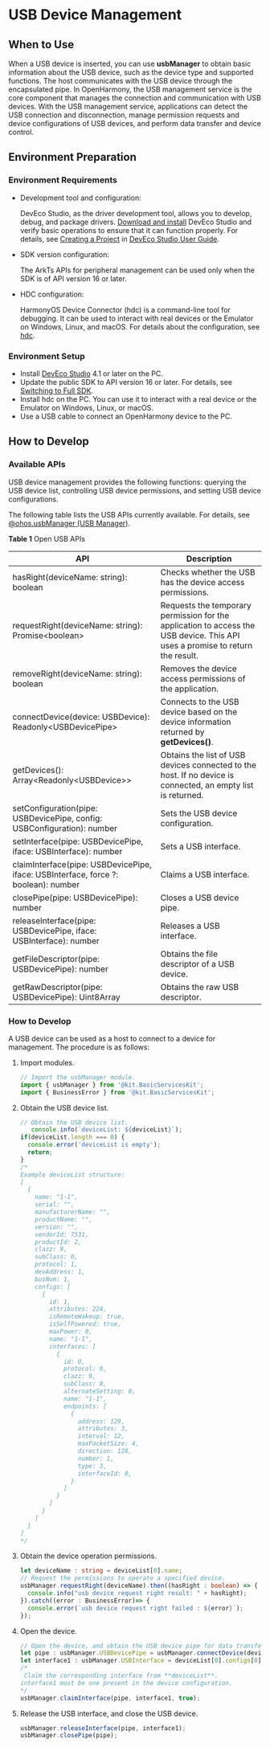 # USB Device Management

## When to Use

When a USB device is inserted, you can use **usbManager** to obtain basic information about the USB device, such as the device type and supported functions. The host communicates with the USB device through the encapsulated pipe. In OpenHarmony, the USB management service is the core component that manages the connection and communication with USB devices. With the USB management service, applications can detect the USB connection and disconnection, manage permission requests and device configurations of USB devices, and perform data transfer and device control.

## Environment Preparation

### Environment Requirements

- Development tool and configuration:

  DevEco Studio, as the driver development tool, allows you to develop, debug, and package drivers. [Download and install](https://developer.huawei.com/consumer/en/download/) DevEco Studio and verify basic operations to ensure that it can function properly. For details, see [Creating a Project](https://developer.huawei.com/consumer/en/doc/harmonyos-guides/ide-create-new-project) in [DevEco Studio User Guide](https://developer.huawei.com/consumer/en/doc/harmonyos-guides/ide-tools-overview).


- SDK version configuration:

  The ArkTs APIs for peripheral management can be used only when the SDK is of API version 16 or later.


- HDC configuration:

  HarmonyOS Device Connector (hdc) is a command-line tool for debugging. It can be used to interact with real devices or the Emulator on Windows, Linux, and macOS. For details about the configuration, see [hdc](https://developer.huawei.com/consumer/en/doc/harmonyos-guides/hdc).

### Environment Setup

- Install [DevEco Studio](https://developer.huawei.com/consumer/en/download/) 4.1 or later on the PC.
- Update the public SDK to API version 16 or later.<!--Del--> For details, see [Switching to Full SDK](../../../../faqs/full-sdk-switch-guide.md).<!--DelEnd-->
- Install hdc on the PC. You can use it to interact with a real device or the Emulator on Windows, Linux, or macOS.
- Use a USB cable to connect an OpenHarmony device to the PC.

## How to Develop

### Available APIs

USB device management provides the following functions: querying the USB device list, controlling USB device permissions, and setting USB device configurations.

The following table lists the USB APIs currently available. For details, see [@ohos.usbManager (USB Manager)](../../../../reference/apis-basic-services-kit/js-apis-usbManager.md).

**Table 1** Open USB APIs

| API                                                      | Description                                                        |
| ------------------------------------------------------------ | ------------------------------------------------------------ |
| hasRight(deviceName: string): boolean                         | Checks whether the USB has the device access permissions.|
| requestRight(deviceName: string): Promise&lt;boolean&gt;       | Requests the temporary permission for the application to access the USB device. This API uses a promise to return the result.                       |
| removeRight(deviceName: string): boolean | Removes the device access permissions of the application.|
| connectDevice(device: USBDevice): Readonly&lt;USBDevicePipe&gt; | Connects to the USB device based on the device information returned by **getDevices()**.               |
| getDevices(): Array&lt;Readonly&lt;USBDevice&gt;&gt;          | Obtains the list of USB devices connected to the host. If no device is connected, an empty list is returned.                                           |
| setConfiguration(pipe: USBDevicePipe, config: USBConfiguration): number | Sets the USB device configuration.                                            |
| setInterface(pipe: USBDevicePipe, iface: USBInterface): number   | Sets a USB interface.                                            |
| claimInterface(pipe: USBDevicePipe, iface: USBInterface, force ?: boolean): number | Claims a USB interface.                                                  |
| closePipe(pipe: USBDevicePipe): number                         | Closes a USB device pipe.                                      |
| releaseInterface(pipe: USBDevicePipe, iface: USBInterface): number | Releases a USB interface.                                                  |
| getFileDescriptor(pipe: USBDevicePipe): number                 | Obtains the file descriptor of a USB device.                                            |
| getRawDescriptor(pipe: USBDevicePipe): Uint8Array              | Obtains the raw USB descriptor.                                       |

### How to Develop

A USB device can be used as a host to connect to a device for management. The procedure is as follows:


1. Import modules.

   ```ts
   // Import the usbManager module.
   import { usbManager } from '@kit.BasicServicesKit';
   import { BusinessError } from '@kit.BasicServicesKit';
   ```

2. Obtain the USB device list.

   ```ts
   // Obtain the USB device list.
      console.info(`deviceList: ${deviceList}`);
   if(deviceList.length === 0) {
     console.error('deviceList is empty');
     return;
   }
   /*
   Example deviceList structure:
   [
     {
       name: "1-1",
       serial: "",
       manufacturerName: "",
       productName: "",
       version: "",
       vendorId: 7531,
       productId: 2,
       clazz: 9,
       subClass: 0,
       protocol: 1,
       devAddress: 1,
       busNum: 1,
       configs: [
         {
           id: 1,
           attributes: 224,
           isRemoteWakeup: true,
           isSelfPowered: true,
           maxPower: 0,
           name: "1-1",
           interfaces: [
             {
               id: 0,
               protocol: 0,
               clazz: 9,
               subClass: 0,
               alternateSetting: 0,
               name: "1-1",
               endpoints: [
                 {
                   address: 129,
                   attributes: 3,
                   interval: 12,
                   maxPacketSize: 4,
                   direction: 128,
                   number: 1,
                   type: 3,
                   interfaceId: 0,
                 }
               ]
             }
           ]
         }
       ]
     }
   ]
   */
   ```

3. Obtain the device operation permissions.

   ```ts
   let deviceName : string = deviceList[0].name;
   // Request the permissions to operate a specified device.
   usbManager.requestRight(deviceName).then((hasRight : boolean) => {
     console.info("usb device request right result: " + hasRight);
   }).catch((error : BusinessError)=> {
     console.error(`usb device request right failed : ${error}`);
   });
   ```

4. Open the device.

   ```ts
   // Open the device, and obtain the USB device pipe for data transfer.
   let pipe : usbManager.USBDevicePipe = usbManager.connectDevice(deviceList[0]);
   let interface1 : usbManager.USBInterface = deviceList[0].configs[0].interfaces[0];
   /*
    Claim the corresponding interface from **deviceList**.
   interface1 must be one present in the device configuration.
   */
   usbManager.claimInterface(pipe, interface1, true);
   ```

5. Release the USB interface, and close the USB device.

   ```ts
   usbManager.releaseInterface(pipe, interface1);
   usbManager.closePipe(pipe);
   ```
